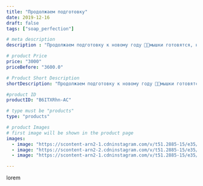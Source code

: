 ```yaml
---
title: "Продолжаем подготовку"
date: 2019-12-16
draft: false
tags: ["soap_perfection"]

# meta description
description : "Продолжаем подготовку к новому году 🍾🌲мышки готовятся, наряжаются, да радуются🐀🐀🐀"

# product Price
price: "3000"
priceBefore: "3600.0"

# Product Short Description
shortDescription: "Продолжаем подготовку к новому году 🍾🌲мышки готовятся, наряжаются, да радуются🐀🐀🐀"

#product ID
productID: "B6ITXRhn-AC"

# type must be "products"
type: "products"

# product Images
# first image will be shown in the product page
images:
  - image: "https://scontent-arn2-1.cdninstagram.com/v/t51.2885-15/e35/79786870_445668889668335_2635910713622237881_n.jpg?tp=1&_nc_ht=scontent-arn2-1.cdninstagram.com&_nc_cat=111&_nc_ohc=2TWHp_uoXsYAX907PVJ&oh=40abb56ade75ccdd9a971db75dedf836&oe=606A7E88&ig_cache_key=MjIwMDA5MzU3Nzg5NjEzODUwMQ%3D%3D.2"
  - image: "https://scontent-arn2-2.cdninstagram.com/v/t51.2885-15/e35/75443198_858422747913624_5285062040490129472_n.jpg?se=7&tp=1&_nc_ht=scontent-arn2-2.cdninstagram.com&_nc_cat=100&_nc_ohc=JvHGnc2BY6cAX_KgTp1&oh=61af0e6dc98991fb779e5c5eb3e8e90c&oe=606D7EC5&ig_cache_key=MjIwMDA5MzU3NzkxMjk5MjU3MA%3D%3D.2"
  - image: "https://scontent-arn2-1.cdninstagram.com/v/t51.2885-15/e35/75296733_1165946970275275_4754035276728165894_n.jpg?se=7&tp=1&_nc_ht=scontent-arn2-1.cdninstagram.com&_nc_cat=107&_nc_ohc=-w7gYBtr2XEAX9rjd2W&oh=670bfd69db3585e48a123b85703ea645&oe=606ABBF6&ig_cache_key=MjIwMDA5MzU3NzkyMTM5MTg0Nw%3D%3D.2"

---
```

lorem

